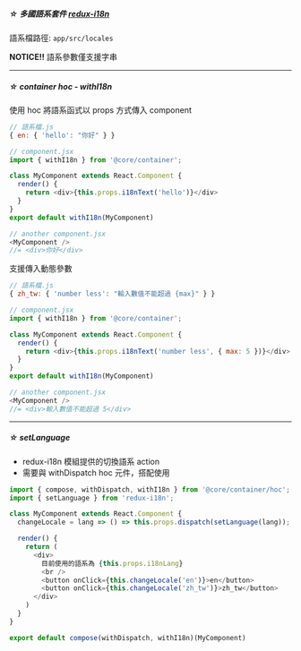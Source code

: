 ##### ☆ 多國語系套件 [redux-i18n](https://github.com/APSL/redux-i18n)

語系檔路徑: `app/src/locales`

**NOTICE!!** 語系參數僅支援字串

---

##### ☆ container hoc - withI18n

使用 hoc 將語系函式以 props 方式傳入 component

``` js
// 語系檔.js
{ en: { 'hello': "你好" } }

// component.jsx
import { withI18n } from '@core/container';

class MyComponent extends React.Component {
  render() {
    return <div>{this.props.i18nText('hello')}</div>
  }
}
export default withI18n(MyComponent)

// another component.jsx
<MyComponent />
//= <div>你好</div>
```

支援傳入動態參數

``` js
// 語系檔.js
{ zh_tw: { 'number less': "輸入數值不能超過 {max}" } }

// component.jsx
import { withI18n } from '@core/container';

class MyComponent extends React.Component {
  render() {
    return <div>{this.props.i18nText('number less', { max: 5 })}</div>
  }
}
export default withI18n(MyComponent)

// another component.jsx
<MyComponent />
//= <div>輸入數值不能超過 5</div>
```

---

##### ☆ setLanguage

- redux-i18n 模組提供的切換語系 action
- 需要與 withDispatch hoc 元件，搭配使用
``` js
import { compose, withDispatch, withI18n } from '@core/container/hoc';
import { setLanguage } from 'redux-i18n';

class MyComponent extends React.Component {
  changeLocale = lang => () => this.props.dispatch(setLanguage(lang));

  render() {
    return (
      <div>
        目前使用的語系為 {this.props.i18nLang}
        <br />
        <button onClick={this.changeLocale('en')}>en</button>
        <button onClick={this.changeLocale('zh_tw')}>zh_tw</button>
      </div>
    )
  }
}

export default compose(withDispatch, withI18n)(MyComponent)
```
